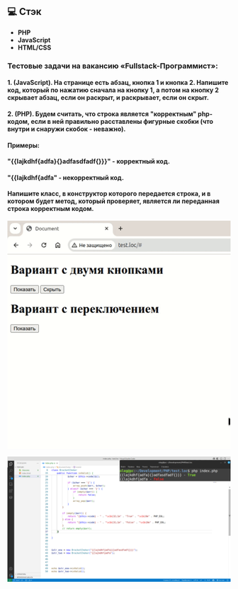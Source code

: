 ## :computer: Стэк
- **PHP**
- **JavaScript**
- **HTML/CSS**


###  Тестовые задачи на вакансию «Fullstack-Программист»:

#### 1. (JavaScript). На странице есть абзац, кнопка 1 и кнопка  2. Напишите код, который по нажатию сначала на кнопку 1, а потом на кнопку 2 скрывает абзац, если он раскрыт, и раскрывает, если он скрыт.

#### 2. (PHP). Будем считать, что строка является "корректным" php-кодом, если в ней правильно расставлены фигурные скобки (что внутри и снаружи скобок - неважно).
#### Примеры:
#### "{{lajkdhf{adfa}{}adfasdfadf{}}}" - корректный код.
#### "{{lajkdhf{adfa" - некорректный код.
#### Напишите класс, в конструктор которого передается строка, и в котором будет метод, который проверяет, является ли переданная строка корректным кодом.


<p align="center">
    <img  src="/toggle.gif">
</p>

<p align="center">
    <img  src="/checker.png">
</p>





